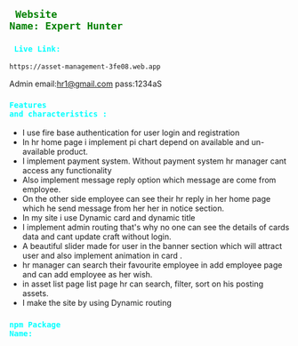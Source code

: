 ## <code style="color:green"> Website Name: Expert Hunter</code>

### <code style="color:aqua"> Live Link:</code>

```bash
https://asset-management-3fe08.web.app
```

Admin email:hr1@gmail.com pass:1234aS

### <code style="color:aqua">Features and characteristics :</code>

- I use fire base authentication for user login and registration
- In hr home page i implement pi chart depend on available and un-available
  product.
- I implement payment system. Without payment system hr manager cant access any
  functionality
- Also implement message reply option which message are come from employee.
- On the other side employee can see their hr reply in her home page which he
  send message from her her in notice section.
- In my site i use Dynamic card and dynamic title
- I implement admin routing that's why no one can see the details of cards data
  and cant update craft without login.
- A beautiful slider made for user in the banner section which will attract user
  and also implement animation in card .
- hr manager can search their favourite employee in add employee page and can
  add employee as her wish.
- in asset list page list page hr can search, filter, sort on his posting
  assets.
- I make the site by using Dynamic routing

### <code style="color:aqua">npm Package Name:</code>
